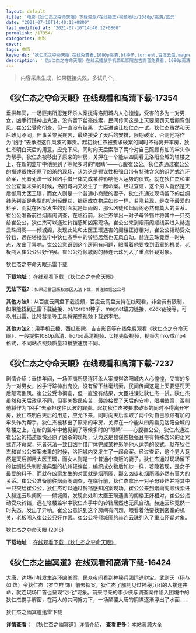 ```yaml
---
layout: default
title: '电影《狄仁杰之夺命天眼》下载资源/在线播放/视频地址/1080p/高清/蓝光'
date: "2021-07-10T14:40:12+0800"
last_modified_at: "2021-07-10T14:40:12+0800"
permalink: /17354/
categories: 电影
cover:
tags: 电影
keywords: '狄仁杰之夺命天眼,在线免费看,1080p高清,bt种子,torrent,百度云盘,magnet,磁力链,迅雷下载资源'
description: '《狄仁杰之夺命天眼》在线云播放手机西瓜影院吉吉影音免费看，1080p高清bd/hd未删减完整版和tc抢先枪版，mkv/mp4格式，附带bt/torrent种子、magnet/磁力链、百度云盘、网盘资源迅雷下载链接'
---
```


>内容采集生成，如果链接失效，多试几个。


## 《狄仁杰之夺命天眼》在线观看和高清下载-17354

垂拱年间，一场匪夷所思连环杀人案搅得洛阳城内人心惶惶，受害的多为一对男女，凶手行踪神出鬼没，没有留下丝毫线索，民间传闻这是上天要惩罚天后颠鸾倒凤。崔公公受命彻查，但一直没有结果，大臣进谏让狄仁杰一试。狄仁杰虽然和天后政见不同，但事关黎民疾苦，最终接受了天后的安排，限期破案，否则他将作为“凶手”去承担这件风波的罪责。起初狄仁杰被要求破案的同时不得离开牢房，狄仁杰明白天后的用意，应允下来，同时向天后索取了两个对自己照顾有加的牢头作为帮手，狄仁杰被移出了原来的牢房，关押在一个能从四周看见洛阳全城的塔楼之上，在新的监牢中他见到了等候多时的“眼睛”——心腹崔公公。狄仁杰通过崔公公的描述很快还原了凶杀的现场，认为这是预谋性极强且带有特殊含义的诅咒式连环命案，死者死法一致且凶手借尸体完成某种影响他人运势的仪式。就在狄仁杰和崔公公查案未果的时候，洛阳城内又发生了一起命案。经过查证，这个男人竟然是天后御用太医王璞，而女人则是一个普通小商贩的妻子。狄仁杰通过现场留下的丝绸线头判断是典型的杭州轻蝉丝，编织成衣物后如纱一样，若隐若现，是女子最爱的料子，而就在凶案发生的对面就是烟雨阁，那么凶徒和烟雨阁必然有莫大的关系。崔公公准备前往烟雨阁调查，在临行前，狄仁杰拿出一对子母铃铛并将其中一只交给崔公公，狄仁杰可以通过铃铛感知凶案现场。崔公公来到烟雨阁顺线索进入赫连云珠闺阁——倾城阁，发现此处和太医王璞遇害的阁楼正好相对，崔公公摇动受众铃铛，远在塔楼监牢中狄仁杰手中的铃铛居然也无风自动。赫连云珠竟然一时失态，发出了异响。崔公公意识到这个房间有问题，眼看着他要找到密室的机关，老板闯入崔公公只好作罢。崔公公将倾城阁的赫连云珠列入了重点怀疑对象。


狄仁杰之夺命天眼迅雷下载

**下载地址**： [在线观看下载 《狄仁杰之夺命天眼》](https://www.993dy.com//vod-detail-id-30960.html) 


**无法下载?**：`如果迅雷因版权原因无法下载，关注微信公众号 `

**其他方法1**：从百度云网盘下载视频，百度云网盘支持在线观看，非会员有限制，如果能找到迅雷下载链接、bt/torrent种子、magnet磁力链接、e2dk链接等，可以用迅雷、比特彗星等工具将完整视频下载到本地。

**其他方法2**：用手机云播、西瓜影院、吉吉影音等在线免费观看《狄仁杰之夺命天眼》，一般提供1080p高清、hd/bd高清视频、tc抢先版视频，视频为mkv或mp4格式，不同站点视频质量和播放速度不同。


## 《狄仁杰之夺命天眼》在线观看和高清下载-7237

剧情介绍：垂拱年间，一场匪夷所思连环杀人案搅得洛阳城内人心惶惶，受害的多为一对男女，凶手行踪神出鬼没，没有留下丝毫线索，民间传闻这是上天要惩罚天后颠鸾倒凤。崔公公受命彻查，但一直没有结果，大臣进谏让狄仁杰一试。狄仁杰虽然和天后政见不同，但事关黎民疾苦，最终接受了天后的安排，限期破案，否则他将作为“凶手”去承担这件风波的罪责。起初狄仁杰被要求破案的同时不得离开牢房，狄仁杰明白天后的用意，应允下来，同时向天后索取了两个对自己照顾有加的牢头作为帮手，狄仁杰被移出了原来的牢房，关押在一个能从四周看见洛阳全城的塔楼之上，在新的监牢中他见到了等候多时的“眼睛”——心腹崔公公。狄仁杰通过崔公公的描述很快还原了凶杀的现场，认为这是预谋性极强且带有特殊含义的诅咒式连环命案，死者死法一致且凶手借尸体完成某种影响他人运势的仪式。就在狄仁杰和崔公公查案未果的时候，洛阳城内又发生了一起命案。经过查证，这个男人竟然是天后御用太医王璞，而女人则是一个普通小商贩的妻子。狄仁杰通过现场留下的丝绸线头判断是典型的杭州轻蝉丝，编织成衣物后如纱一样，若隐若现，是女子最爱的料子，而就在凶案发生的对面就是烟雨阁，那么凶徒和烟雨阁必然有莫大的关系。崔公公准备前往烟雨阁调查，在临行前，狄仁杰拿出一对子母铃铛并将其中一只交给崔公公，狄仁杰可以通过铃铛感知凶案现场。崔公公来到烟雨阁顺线索进入赫连云珠闺阁——倾城阁，发现此处和太医王璞遇害的阁楼正好相对，崔公公摇动受众铃铛，远在塔楼监牢中狄仁杰手中的铃铛居然也无风自动。赫连云珠竟然一时失态，发出了异响。崔公公意识到这个房间有问题，眼看着他要找到密室的机关，老板闯入崔公公只好作罢。崔公公将倾城阁的赫连云珠列入了重点怀疑对象。


狄仁杰之夺命天眼 (2018)

**下载地址**： [在线观看下载 《狄仁杰之夺命天眼》](https://www.btbtdy.me/btdy/dy13274.html) 


## 《狄仁杰之幽冥道》在线观看和高清下载-16424

大唐，边境小城发生连环凶杀案，民众夜间看到神秘兵团运送财宝。武则天（杨恭如 饰）令狄仁杰（罗立群 饰）前去探案，狄仁杰了解到见过神秘兵团的人接连丧命，就连现场尸首也呈现“沙化”现象。前来寻亲的李少侠与调查案件陷入困境中的狄仁杰携手解密，在两人的共同努力下，一场颠覆大唐的阴谋逐渐浮出了水面......


狄仁杰之幽冥道迅雷下载

**详情查看**： [《狄仁杰之幽冥道》详情介绍](/movie/16424/)， **查看更多**：[本站资源大全](/movie/t/all/)

